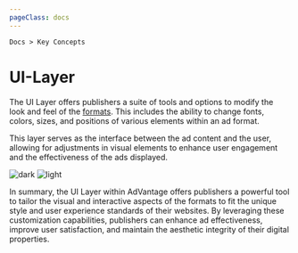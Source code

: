 ```yaml
---
pageClass: docs
---
```


<p class="text-sm text-slate-500"><code>Docs > Key Concepts</code></p>

# UI-Layer

The UI Layer offers publishers a suite of tools and options to modify the look and feel of the [formats](formats.md). This includes the ability to change fonts, colors, sizes, and positions of various elements within an ad format.

This layer serves as the interface between the ad content and the user, allowing for adjustments in visual elements to enhance user engagement and the effectiveness of the ads displayed.

![dark](/ui-dark.png)
![light](/ui-light.png)

In summary, the UI Layer within AdVantage offers publishers a powerful tool to tailor the visual and interactive aspects of the formats to fit the unique style and user experience standards of their websites. By leveraging these customization capabilities, publishers can enhance ad effectiveness, improve user satisfaction, and maintain the aesthetic integrity of their digital properties.
